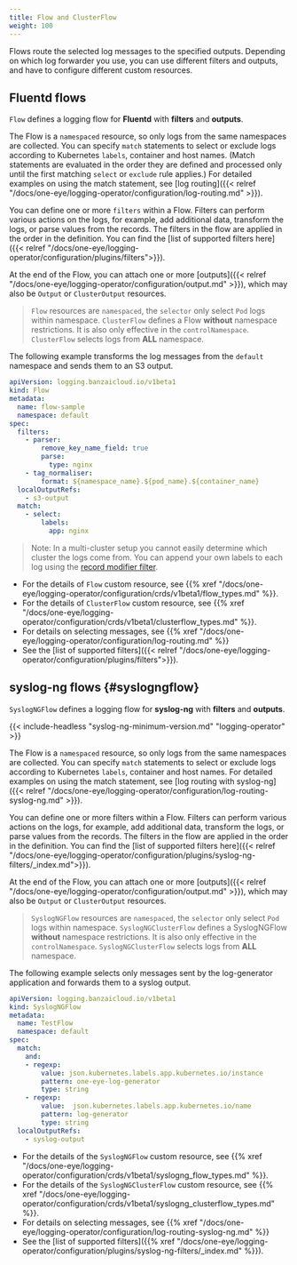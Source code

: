 ```yaml
---
title: Flow and ClusterFlow
weight: 100
---
```


Flows route the selected log messages to the specified outputs. Depending on which log forwarder you use, you can use different filters and outputs, and have to configure different custom resources.

## Fluentd flows

`Flow` defines a logging flow for **Fluentd** with **filters** and **outputs**.

The Flow is a `namespaced` resource, so only logs from the same namespaces are collected. You can specify `match` statements to select or exclude logs according to Kubernetes `labels`, container and host names. (Match statements are evaluated in the order they are defined and processed only until the first matching `select` or `exclude` rule applies.) For detailed examples on using the match statement, see [log routing]({{< relref "/docs/one-eye/logging-operator/configuration/log-routing.md" >}}).

You can define one or more `filters` within a Flow. Filters can perform various actions on the logs, for example, add additional data, transform the logs, or parse values from the records.
The filters in the flow are applied in the order in the definition. You can find the [list of supported filters here]({{< relref "/docs/one-eye/logging-operator/configuration/plugins/filters">}}).

At the end of the Flow, you can attach one or more [outputs]({{< relref "/docs/one-eye/logging-operator/configuration/output.md" >}}), which may also be `Output` or `ClusterOutput` resources.

> `Flow` resources are `namespaced`, the `selector` only select `Pod` logs within namespace.
> `ClusterFlow` defines a Flow **without** namespace restrictions. It is also only effective in the `controlNamespace`.
 `ClusterFlow` selects logs from **ALL** namespace.

The following example transforms the log messages from the `default` namespace and sends them to an S3 output.

```yaml
apiVersion: logging.banzaicloud.io/v1beta1
kind: Flow
metadata:
  name: flow-sample
  namespace: default
spec:
  filters:
    - parser:
        remove_key_name_field: true
        parse:
          type: nginx
    - tag_normaliser:
        format: ${namespace_name}.${pod_name}.${container_name}
  localOutputRefs:
    - s3-output
  match:
    - select:
        labels:
          app: nginx
```

> Note: In a multi-cluster setup you cannot easily determine which cluster the logs come from. You can append your own labels to each log
using the [record modifier filter](/docs/one-eye/logging-operator/configuration/plugins/filters/record_modifier/).

- For the details of `Flow` custom resource, see {{% xref "/docs/one-eye/logging-operator/configuration/crds/v1beta1/flow_types.md" %}}.
- For the details of `ClusterFlow` custom resource, see {{% xref "/docs/one-eye/logging-operator/configuration/crds/v1beta1/clusterflow_types.md" %}}.
- For details on selecting messages, see {{% xref "/docs/one-eye/logging-operator/configuration/log-routing.md" %}}
- See the [list of supported filters]({{< relref "/docs/one-eye/logging-operator/configuration/plugins/filters">}}).

## syslog-ng flows {#syslogngflow}

`SyslogNGFlow` defines a logging flow for **syslog-ng** with **filters** and **outputs**.

{{< include-headless "syslog-ng-minimum-version.md" "logging-operator" >}}

The Flow is a `namespaced` resource, so only logs from the same namespaces are collected. You can specify `match` statements to select or exclude logs according to Kubernetes `labels`, container and host names. For detailed examples on using the match statement, see [log routing with syslog-ng]({{< relref "/docs/one-eye/logging-operator/configuration/log-routing-syslog-ng.md" >}}).

You can define one or more filters within a Flow. Filters can perform various actions on the logs, for example, add additional data, transform the logs, or parse values from the records.
The filters in the flow are applied in the order in the definition. You can find the [list of supported filters here]({{< relref "/docs/one-eye/logging-operator/configuration/plugins/syslog-ng-filters/_index.md">}}).

At the end of the Flow, you can attach one or more [outputs]({{< relref "/docs/one-eye/logging-operator/configuration/output.md" >}}), which may also be `Output` or `ClusterOutput` resources.

> `SyslogNGFlow` resources are `namespaced`, the `selector` only select `Pod` logs within namespace.
> `SyslogNGClusterFlow` defines a SyslogNGFlow **without** namespace restrictions. It is also only effective in the `controlNamespace`.
 `SyslogNGClusterFlow` selects logs from **ALL** namespace.

The following example selects only messages sent by the log-generator application and forwards them to a syslog output.

```yaml
apiVersion: logging.banzaicloud.io/v1beta1
kind: SyslogNGFlow
metadata:
  name: TestFlow
  namespace: default
spec:
  match:
    and:
    - regexp:
        value: json.kubernetes.labels.app.kubernetes.io/instance
        pattern: one-eye-log-generator
        type: string
    - regexp:
        value:  json.kubernetes.labels.app.kubernetes.io/name
        pattern: log-generator
        type: string
  localOutputRefs:
    - syslog-output
```

- For the details of the `SyslogNGFlow` custom resource, see {{% xref "/docs/one-eye/logging-operator/configuration/crds/v1beta1/syslogng_flow_types.md" %}}.
- For the details of the `SyslogNGClusterFlow` custom resource, see {{% xref "/docs/one-eye/logging-operator/configuration/crds/v1beta1/syslogng_clusterflow_types.md" %}}.
- For details on selecting messages, see {{% xref "/docs/one-eye/logging-operator/configuration/log-routing-syslog-ng.md" %}}
- See the [list of supported filters]({{% xref "/docs/one-eye/logging-operator/configuration/plugins/syslog-ng-filters/_index.md" %}}).
